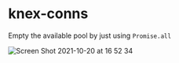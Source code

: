 # knex-conns

Empty the available pool by just using `Promise.all`

![Screen Shot 2021-10-20 at 16 52 34](https://user-images.githubusercontent.com/82887190/138162381-4523f49c-128b-4be8-be87-3e62896ced2f.png)

